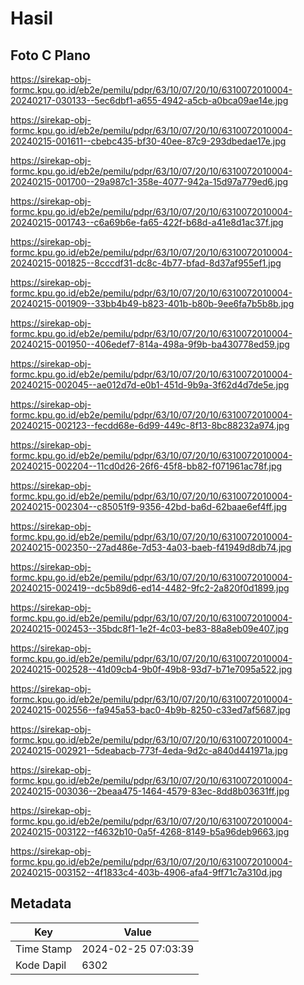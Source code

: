 # Hasil

## Foto C Plano

https://sirekap-obj-formc.kpu.go.id/eb2e/pemilu/pdpr/63/10/07/20/10/6310072010004-20240217-030133--5ec6dbf1-a655-4942-a5cb-a0bca09ae14e.jpg

https://sirekap-obj-formc.kpu.go.id/eb2e/pemilu/pdpr/63/10/07/20/10/6310072010004-20240215-001611--cbebc435-bf30-40ee-87c9-293dbedae17e.jpg

https://sirekap-obj-formc.kpu.go.id/eb2e/pemilu/pdpr/63/10/07/20/10/6310072010004-20240215-001700--29a987c1-358e-4077-942a-15d97a779ed6.jpg

https://sirekap-obj-formc.kpu.go.id/eb2e/pemilu/pdpr/63/10/07/20/10/6310072010004-20240215-001743--c6a69b6e-fa65-422f-b68d-a41e8d1ac37f.jpg

https://sirekap-obj-formc.kpu.go.id/eb2e/pemilu/pdpr/63/10/07/20/10/6310072010004-20240215-001825--8cccdf31-dc8c-4b77-bfad-8d37af955ef1.jpg

https://sirekap-obj-formc.kpu.go.id/eb2e/pemilu/pdpr/63/10/07/20/10/6310072010004-20240215-001909--33bb4b49-b823-401b-b80b-9ee6fa7b5b8b.jpg

https://sirekap-obj-formc.kpu.go.id/eb2e/pemilu/pdpr/63/10/07/20/10/6310072010004-20240215-001950--406edef7-814a-498a-9f9b-ba430778ed59.jpg

https://sirekap-obj-formc.kpu.go.id/eb2e/pemilu/pdpr/63/10/07/20/10/6310072010004-20240215-002045--ae012d7d-e0b1-451d-9b9a-3f62d4d7de5e.jpg

https://sirekap-obj-formc.kpu.go.id/eb2e/pemilu/pdpr/63/10/07/20/10/6310072010004-20240215-002123--fecdd68e-6d99-449c-8f13-8bc88232a974.jpg

https://sirekap-obj-formc.kpu.go.id/eb2e/pemilu/pdpr/63/10/07/20/10/6310072010004-20240215-002204--11cd0d26-26f6-45f8-bb82-f071961ac78f.jpg

https://sirekap-obj-formc.kpu.go.id/eb2e/pemilu/pdpr/63/10/07/20/10/6310072010004-20240215-002304--c85051f9-9356-42bd-ba6d-62baae6ef4ff.jpg

https://sirekap-obj-formc.kpu.go.id/eb2e/pemilu/pdpr/63/10/07/20/10/6310072010004-20240215-002350--27ad486e-7d53-4a03-baeb-f41949d8db74.jpg

https://sirekap-obj-formc.kpu.go.id/eb2e/pemilu/pdpr/63/10/07/20/10/6310072010004-20240215-002419--dc5b89d6-ed14-4482-9fc2-2a820f0d1899.jpg

https://sirekap-obj-formc.kpu.go.id/eb2e/pemilu/pdpr/63/10/07/20/10/6310072010004-20240215-002453--35bdc8f1-1e2f-4c03-be83-88a8eb09e407.jpg

https://sirekap-obj-formc.kpu.go.id/eb2e/pemilu/pdpr/63/10/07/20/10/6310072010004-20240215-002528--41d09cb4-9b0f-49b8-93d7-b71e7095a522.jpg

https://sirekap-obj-formc.kpu.go.id/eb2e/pemilu/pdpr/63/10/07/20/10/6310072010004-20240215-002556--fa945a53-bac0-4b9b-8250-c33ed7af5687.jpg

https://sirekap-obj-formc.kpu.go.id/eb2e/pemilu/pdpr/63/10/07/20/10/6310072010004-20240215-002921--5deabacb-773f-4eda-9d2c-a840d441971a.jpg

https://sirekap-obj-formc.kpu.go.id/eb2e/pemilu/pdpr/63/10/07/20/10/6310072010004-20240215-003036--2beaa475-1464-4579-83ec-8dd8b03631ff.jpg

https://sirekap-obj-formc.kpu.go.id/eb2e/pemilu/pdpr/63/10/07/20/10/6310072010004-20240215-003122--f4632b10-0a5f-4268-8149-b5a96deb9663.jpg

https://sirekap-obj-formc.kpu.go.id/eb2e/pemilu/pdpr/63/10/07/20/10/6310072010004-20240215-003152--4f1833c4-403b-4906-afa4-9ff71c7a310d.jpg


## Metadata

| Key        | Value               |
| ---------- | ------------------- |
| Time Stamp | 2024-02-25 07:03:39 |
| Kode Dapil | 6302                |



